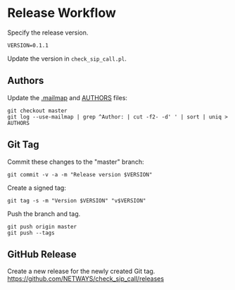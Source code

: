 # Release Workflow

Specify the release version.

```
VERSION=0.1.1
```

Update the version in `check_sip_call.pl`.

## Authors

Update the [.mailmap](.mailmap) and [AUTHORS](AUTHORS) files:

```
git checkout master
git log --use-mailmap | grep ^Author: | cut -f2- -d' ' | sort | uniq > AUTHORS
```

## Git Tag

Commit these changes to the "master" branch:

```
git commit -v -a -m "Release version $VERSION"
```

Create a signed tag:

```
git tag -s -m "Version $VERSION" "v$VERSION"
```

Push the branch and tag.

```
git push origin master
git push --tags
```

## GitHub Release

Create a new release for the newly created Git tag.
https://github.com/NETWAYS/check_sip_call/releases
